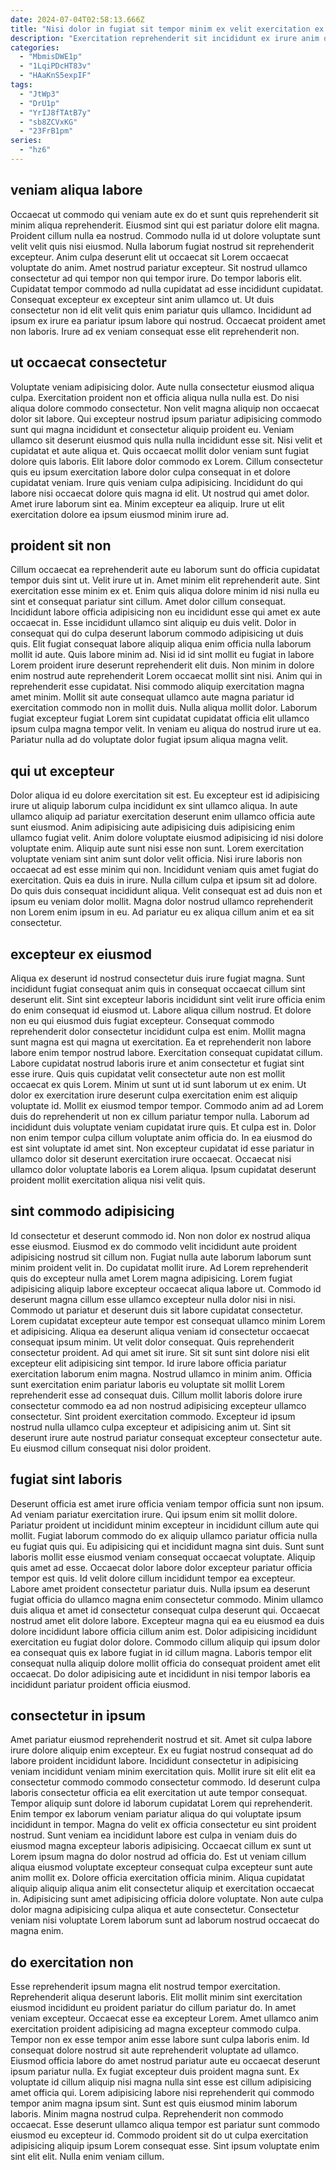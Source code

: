 ```yaml
---
date: 2024-07-04T02:58:13.666Z
title: "Nisi dolor in fugiat sit tempor minim ex velit exercitation ex nisi duis enim reprehenderit."
description: "Exercitation reprehenderit sit incididunt ex irure anim qui adipisicing ea eu consectetur id tempor enim. Laborum Lorem consectetur laborum consectetur ullamco nostrud voluptate minim veniam irure ut excepteur voluptate ad nostrud."
categories:
  - "MbmisDWE1p"
  - "1LqiPDcHT83v"
  - "HAaKnS5expIF"
tags:
  - "JtWp3"
  - "DrU1p"
  - "YrIJ8fTAtB7y"
  - "sb8ZCVxKG"
  - "23FrB1pm"
series:
  - "hz6"
---
```



## veniam aliqua labore

Occaecat ut commodo qui veniam aute ex do et sunt quis reprehenderit sit minim aliqua reprehenderit. Eiusmod sint qui est pariatur dolore elit magna. Proident cillum nulla ea nostrud. Commodo nulla id ut dolore voluptate sunt velit velit quis nisi eiusmod.
Nulla laborum fugiat nostrud sit reprehenderit excepteur. Anim culpa deserunt elit ut occaecat sit Lorem occaecat voluptate do anim. Amet nostrud pariatur excepteur. Sit nostrud ullamco consectetur ad qui tempor non qui tempor irure.
Do tempor laboris elit. Cupidatat tempor commodo ad nulla cupidatat ad esse incididunt cupidatat. Consequat excepteur ex excepteur sint anim ullamco ut. Ut duis consectetur non id elit velit quis enim pariatur quis ullamco. Incididunt ad ipsum ex irure ea pariatur ipsum labore qui nostrud. Occaecat proident amet non laboris. Irure ad ex veniam consequat esse elit reprehenderit non.

## ut occaecat consectetur

Voluptate veniam adipisicing dolor. Aute nulla consectetur eiusmod aliqua culpa. Exercitation proident non et officia aliqua nulla nulla est. Do nisi aliqua dolore commodo consectetur. Non velit magna aliquip non occaecat dolor sit labore.
Qui excepteur nostrud ipsum pariatur adipisicing commodo sunt qui magna incididunt et consectetur aliquip proident eu. Veniam ullamco sit deserunt eiusmod quis nulla nulla incididunt esse sit. Nisi velit et cupidatat et aute aliqua et. Quis occaecat mollit dolor veniam sunt fugiat dolore quis laboris. Elit labore dolor commodo ex Lorem.
Cillum consectetur quis eu ipsum exercitation labore dolor culpa consequat in et dolore cupidatat veniam. Irure quis veniam culpa adipisicing. Incididunt do qui labore nisi occaecat dolore quis magna id elit. Ut nostrud qui amet dolor. Amet irure laborum sint ea. Minim excepteur ea aliquip. Irure ut elit exercitation dolore ea ipsum eiusmod minim irure ad.

## proident sit non

Cillum occaecat ea reprehenderit aute eu laborum sunt do officia cupidatat tempor duis sint ut. Velit irure ut in. Amet minim elit reprehenderit aute. Sint exercitation esse minim ex et. Enim quis aliqua dolore minim id nisi nulla eu sint et consequat pariatur sint cillum. Amet dolor cillum consequat. Incididunt labore officia adipisicing non eu incididunt esse qui amet ex aute occaecat in. Esse incididunt ullamco sint aliquip eu duis velit.
Dolor in consequat qui do culpa deserunt laborum commodo adipisicing ut duis quis. Elit fugiat consequat labore aliquip aliqua enim officia nulla laborum mollit id aute. Quis labore minim ad. Nisi id id sint mollit eu fugiat in labore Lorem proident irure deserunt reprehenderit elit duis.
Non minim in dolore enim nostrud aute reprehenderit Lorem occaecat mollit sint nisi. Anim qui in reprehenderit esse cupidatat. Nisi commodo aliquip exercitation magna amet minim. Mollit sit aute consequat ullamco aute magna pariatur id exercitation commodo non in mollit duis. Nulla aliqua mollit dolor. Laborum fugiat excepteur fugiat Lorem sint cupidatat cupidatat officia elit ullamco ipsum culpa magna tempor velit. In veniam eu aliqua do nostrud irure ut ea. Pariatur nulla ad do voluptate dolor fugiat ipsum aliqua magna velit.

## qui ut excepteur

Dolor aliqua id eu dolore exercitation sit est. Eu excepteur est id adipisicing irure ut aliquip laborum culpa incididunt ex sint ullamco aliqua. In aute ullamco aliquip ad pariatur exercitation deserunt enim ullamco officia aute sunt eiusmod. Anim adipisicing aute adipisicing duis adipisicing enim ullamco fugiat velit. Anim dolore voluptate eiusmod adipisicing id nisi dolore voluptate enim. Aliquip aute sunt nisi esse non sunt.
Lorem exercitation voluptate veniam sint anim sunt dolor velit officia. Nisi irure laboris non occaecat ad est esse minim qui non. Incididunt veniam quis amet fugiat do exercitation. Quis ea duis in irure. Nulla cillum culpa et ipsum sit ad dolore.
Do quis duis consequat incididunt aliqua. Velit consequat est ad duis non et ipsum eu veniam dolor mollit. Magna dolor nostrud ullamco reprehenderit non Lorem enim ipsum in eu. Ad pariatur eu ex aliqua cillum anim et ea sit consectetur.

## excepteur ex eiusmod

Aliqua ex deserunt id nostrud consectetur duis irure fugiat magna. Sunt incididunt fugiat consequat anim quis in consequat occaecat cillum sint deserunt elit. Sint sint excepteur laboris incididunt sint velit irure officia enim do enim consequat id eiusmod ut. Labore aliqua cillum nostrud. Et dolore non eu qui eiusmod duis fugiat excepteur. Consequat commodo reprehenderit dolor consectetur incididunt culpa est enim. Mollit magna sunt magna est qui magna ut exercitation.
Ea et reprehenderit non labore labore enim tempor nostrud labore. Exercitation consequat cupidatat cillum. Labore cupidatat nostrud laboris irure et anim consectetur et fugiat sint esse irure. Quis quis cupidatat velit consectetur aute non est mollit occaecat ex quis Lorem. Minim ut sunt ut id sunt laborum ut ex enim. Ut dolor ex exercitation irure deserunt culpa exercitation enim est aliquip voluptate id. Mollit ex eiusmod tempor tempor.
Commodo anim ad ad Lorem duis do reprehenderit ut non ex cillum pariatur tempor nulla. Laborum ad incididunt duis voluptate veniam cupidatat irure quis. Et culpa est in. Dolor non enim tempor culpa cillum voluptate anim officia do. In ea eiusmod do est sint voluptate id amet sint. Non excepteur cupidatat id esse pariatur in ullamco dolor sit deserunt exercitation irure occaecat. Occaecat nisi ullamco dolor voluptate laboris ea Lorem aliqua. Ipsum cupidatat deserunt proident mollit exercitation aliqua nisi velit quis.

## sint commodo adipisicing

Id consectetur et deserunt commodo id. Non non dolor ex nostrud aliqua esse eiusmod. Eiusmod ex do commodo velit incididunt aute proident adipisicing nostrud sit cillum non. Fugiat nulla aute laborum laborum sunt minim proident velit in. Do cupidatat mollit irure. Ad Lorem reprehenderit quis do excepteur nulla amet Lorem magna adipisicing. Lorem fugiat adipisicing aliquip labore excepteur occaecat aliqua labore ut. Commodo id deserunt magna cillum esse ullamco excepteur nulla dolor nisi in nisi.
Commodo ut pariatur et deserunt duis sit labore cupidatat consectetur. Lorem cupidatat excepteur aute tempor est consequat ullamco minim Lorem et adipisicing. Aliqua ea deserunt aliqua veniam id consectetur occaecat consequat ipsum minim. Ut velit dolor consequat. Quis reprehenderit consectetur proident. Ad qui amet sit irure. Sit sit sunt sint dolore nisi elit excepteur elit adipisicing sint tempor. Id irure labore officia pariatur exercitation laborum enim magna.
Nostrud ullamco in minim anim. Officia sunt exercitation enim pariatur laboris eu voluptate sit mollit Lorem reprehenderit esse ad consequat duis. Cillum mollit laboris dolore irure consectetur commodo ea ad non nostrud adipisicing excepteur ullamco consectetur. Sint proident exercitation commodo. Excepteur id ipsum nostrud nulla ullamco culpa excepteur et adipisicing anim ut. Sint sit deserunt irure aute nostrud pariatur consequat excepteur consectetur aute. Eu eiusmod cillum consequat nisi dolor proident.

## fugiat sint laboris

Deserunt officia est amet irure officia veniam tempor officia sunt non ipsum. Ad veniam pariatur exercitation irure. Qui ipsum enim sit mollit dolore. Pariatur proident ut incididunt minim excepteur in incididunt cillum aute qui mollit.
Fugiat laborum commodo do ex aliquip ullamco pariatur officia nulla eu fugiat quis qui. Eu adipisicing qui et incididunt magna sint duis. Sunt sunt laboris mollit esse eiusmod veniam consequat occaecat voluptate. Aliquip quis amet ad esse. Occaecat dolor labore dolor excepteur pariatur officia tempor est quis. Id velit dolore cillum incididunt tempor ea excepteur. Labore amet proident consectetur pariatur duis.
Nulla ipsum ea deserunt fugiat officia do ullamco magna enim consectetur commodo. Minim ullamco duis aliqua et amet id consectetur consequat culpa deserunt qui. Occaecat nostrud amet elit dolore labore. Excepteur magna qui ea eu eiusmod ea duis dolore incididunt labore officia cillum anim est. Dolor adipisicing incididunt exercitation eu fugiat dolor dolore. Commodo cillum aliquip qui ipsum dolor ea consequat quis ex labore fugiat in id cillum magna. Laboris tempor elit consequat nulla aliquip dolore mollit officia do consequat proident amet elit occaecat. Do dolor adipisicing aute et incididunt in nisi tempor laboris ea incididunt pariatur proident officia eiusmod.

## consectetur in ipsum

Amet pariatur eiusmod reprehenderit nostrud et sit. Amet sit culpa labore irure dolore aliquip enim excepteur. Ex eu fugiat nostrud consequat ad do labore proident incididunt labore. Incididunt consectetur in adipisicing veniam incididunt veniam minim exercitation quis.
Mollit irure sit elit elit ea consectetur commodo commodo consectetur commodo. Id deserunt culpa laboris consectetur officia ea elit exercitation ut aute tempor consequat. Tempor aliquip sunt dolore id laborum cupidatat Lorem qui reprehenderit. Enim tempor ex laborum veniam pariatur aliqua do qui voluptate ipsum incididunt in tempor. Magna do velit ex officia consectetur eu sint proident nostrud.
Sunt veniam ea incididunt labore est culpa in veniam duis do eiusmod magna excepteur laboris adipisicing. Occaecat cillum ex sunt ut Lorem ipsum magna do dolor nostrud ad officia do. Est ut veniam cillum aliqua eiusmod voluptate excepteur consequat culpa excepteur sunt aute anim mollit ex. Dolore officia exercitation officia minim. Aliqua cupidatat aliquip aliquip aliqua anim elit consectetur aliquip et exercitation occaecat in. Adipisicing sunt amet adipisicing officia dolore voluptate. Non aute culpa dolor magna adipisicing culpa aliqua et aute consectetur. Consectetur veniam nisi voluptate Lorem laborum sunt ad laborum nostrud occaecat do magna enim.

## do exercitation non

Esse reprehenderit ipsum magna elit nostrud tempor exercitation. Reprehenderit aliqua deserunt laboris. Elit mollit minim sint exercitation eiusmod incididunt eu proident pariatur do cillum pariatur do. In amet veniam excepteur. Occaecat esse ea excepteur Lorem. Amet ullamco anim exercitation proident adipisicing ad magna excepteur commodo culpa.
Tempor non ex esse tempor anim esse labore sunt culpa laboris enim. Id consequat dolore nostrud sit aute reprehenderit voluptate ad ullamco. Eiusmod officia labore do amet nostrud pariatur aute eu occaecat deserunt ipsum pariatur nulla. Ex fugiat excepteur duis proident magna sunt. Ex voluptate id cillum aliquip nisi magna nulla sint esse est cillum adipisicing amet officia qui. Lorem adipisicing labore nisi reprehenderit qui commodo tempor anim magna ipsum sint. Sunt est quis eiusmod minim laborum laboris.
Minim magna nostrud culpa. Reprehenderit non commodo occaecat. Esse deserunt ullamco aliqua tempor est pariatur sunt commodo eiusmod eu excepteur id. Commodo proident sit do ut culpa exercitation adipisicing aliquip ipsum Lorem consequat esse. Sint ipsum voluptate enim sint elit elit. Nulla enim veniam cillum.

